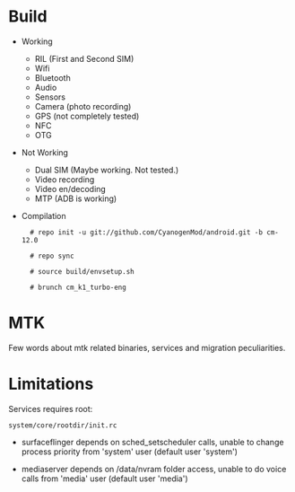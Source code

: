 # Build

* Working
  * RIL (First and Second SIM)
  * Wifi
  * Bluetooth
  * Audio
  * Sensors
  * Camera (photo recording)
  * GPS (not completely tested)
  * NFC
  * OTG

* Not Working
  * Dual SIM (Maybe working. Not tested.)
  * Video recording
  * Video en/decoding
  * MTP (ADB is working)

* Compilation

        # repo init -u git://github.com/CyanogenMod/android.git -b cm-12.0
        
        # repo sync
        
        # source build/envsetup.sh
        
        # brunch cm_k1_turbo-eng

# MTK

Few words about mtk related binaries, services and migration peculiarities.

# Limitations

Services requires root:

`system/core/rootdir/init.rc`

  * surfaceflinger depends on sched_setscheduler calls, unable to change process priority from 'system' user (default user 'system')

  * mediaserver depends on /data/nvram folder access, unable to do voice calls from 'media' user (default user 'media')
